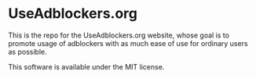 # UseAdblockers.org
This is the repo for the UseAdblockers.org website, whose goal is to promote usage of adblockers with as much ease of use for ordinary users as possible.

This software is available under the MIT license.